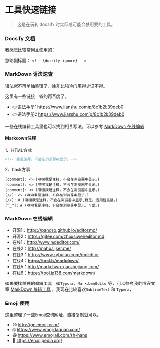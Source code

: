 # 工具快速链接

> 这是在玩转 docsify 时实际或可能会使用要的工具。

### Docsify 文档

我感觉比较常用且使用的：

忽略副标题： `<!-- {docsify-ignore} -->`


### MarkDown 语法速查

语法就不再单独整理了，除非比较冷门用得少记不得。

这里有一些链接，省的再百度了。

 - 👉语法手册1 https://www.jianshu.com/p/8c1b2b39deb0
 - 👉语法手册2 https://www.jianshu.com/p/8c1b2b39deb0

一些在线编辑工具里也可以找到相关写法，可以参考 [MarkDown 在线编辑](#MarkDown-在线编辑)

#### Markdown注释  <!-- {docsify-ignore} -->

1、HTML方式

```html
<!-- 我是注释，不会在浏览器中显示。-->
```

2、hack方事

```
[comment]: <> (嘿嘿我是注释，不会在浏览器中显示。)
[comment]: <> (嘿嘿我是注释，不会在浏览器中显示。)
[comment]: <> (嘿嘿我是注释，不会在浏览器中显示。)
[//]: <> (嘿嘿我是注释，不会在浏览器中显示。)
[//]: # (嘿嘿我是注释，不会在浏览器中显示,稳定，适用性最强。)
[^_^]: # (嘿嘿我是注释，不会在浏览器中显示，可爱。)
```

### MarkDown 在线编辑

- 开源1：https://pandao.github.io/editor.md/
- 开源2：https://gitee.com/zhousiwei/editor.md
- 在线1：http://www.mdeditor.com/
- 在线2：http://mahua.jser.me/
- 在线3：https://www.zybuluo.com/mdeditor
- 在线4：https://tool.lu/markdown/
- 在线5：http://markdown.xiaoshujiang.com/
- 在线6：https://tool.ip138.com/markdown/

如果要找单独的编辑工具，如`Typora`，`MarkdownEditor`等，可以参考我的博客文章 [MarkDown 编辑工具](https://zhangxiaocai.cn/posts/3db6b6ec.html) 。我现在比较喜欢`SublimeText` 和 `Typora`，

### Emoji 使用

这里整理了一些Emoji查询网址，直接复制就可以。

- 😄 http://getemoji.com/
- 🙄 https://www.emojidaquan.com/
- 😆 https://www.emojiall.com/zh-hans
- 🤩 https://emojipedia.org/
